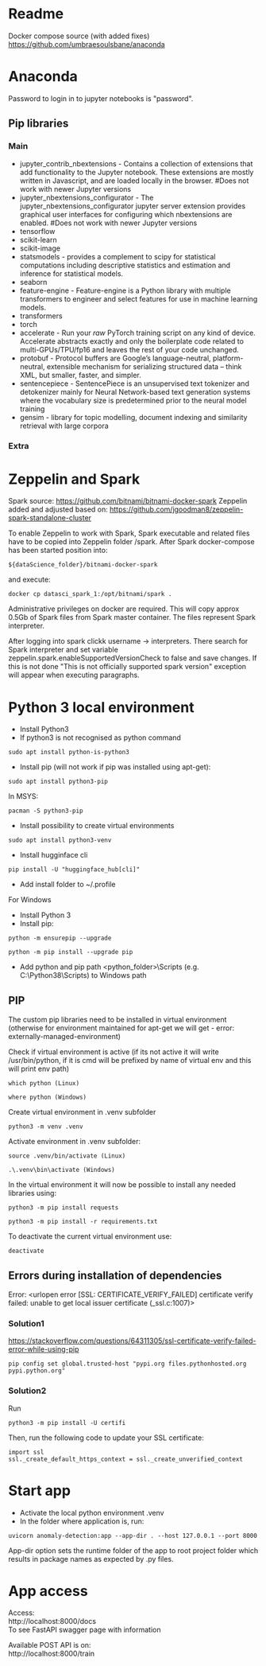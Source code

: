 # Readme

Docker compose source (with added fixes)
https://github.com/umbraesoulsbane/anaconda

# Anaconda
Password to login in to jupyter notebooks is "password".

## Pip libraries
### Main
* jupyter_contrib_nbextensions - Contains a collection of extensions that add functionality to the Jupyter notebook. These extensions are mostly written in Javascript, and are loaded locally in the browser. #Does not work with newer Jupyter versions
* jupyter_nbextensions_configurator - The jupyter_nbextensions_configurator jupyter server extension provides graphical user interfaces for configuring which nbextensions are enabled. #Does not work with newer Jupyter versions
* tensorflow
* scikit-learn
* scikit-image
* statsmodels - provides a complement to scipy for statistical computations including descriptive statistics and estimation and inference for statistical models.
* seaborn
* feature-engine - Feature-engine is a Python library with multiple transformers to engineer and select features for use in machine learning models.
* transformers
* torch
* accelerate - Run your *raw* PyTorch training script on any kind of device. Accelerate abstracts exactly and only the boilerplate code related to multi-GPUs/TPU/fp16 and leaves the rest of your code unchanged.
* protobuf - Protocol buffers are Google’s language-neutral, platform-neutral, extensible mechanism for serializing structured data – think XML, but smaller, faster, and simpler.
* sentencepiece - SentencePiece is an unsupervised text tokenizer and detokenizer mainly for Neural Network-based text generation systems where the vocabulary size is predetermined prior to the neural model training
* gensim -  library for topic modelling, document indexing and similarity retrieval with large corpora

### Extra

# Zeppelin and Spark

Spark source:
https://github.com/bitnami/bitnami-docker-spark
Zeppelin added and adjusted based on:
https://github.com/jgoodman8/zeppelin-spark-standalone-cluster

To enable Zeppelin to work with Spark, Spark executable and related files have to be copied into Zeppelin folder /spark. After Spark docker-compose has been started position into:
```
${dataScience_folder}/bitnami-docker-spark 
```
and execute:
```
docker cp datasci_spark_1:/opt/bitnami/spark .
```
Administrative privileges on docker are required. This will copy approx 0.5Gb of Spark files from Spark master container. The files represent Spark interpreter.

After logging into spark clickk username -> interpreters. There search for Spark interpreter and set variable zeppelin.spark.enableSupportedVersionCheck to false and save changes. If this is not done "This is not officially supported spark version" exception will appear when executing paragraphs. 

# Python 3 local environment
* Install Python3
* If python3 is not recognised as python command
```
sudo apt install python-is-python3
```
* Install pip (will not work if pip was installed using apt-get):
```
sudo apt install python3-pip
```
In MSYS:
```
pacman -S python3-pip
```
* Install possibility to create virtual environments
```
sudo apt install python3-venv
```
* Install hugginface cli
```
pip install -U "huggingface_hub[cli]"
```
* Add install folder to ~/.profile

For Windows
* Install Python 3
* Install pip:
```
python -m ensurepip --upgrade
```
```
python -m pip install --upgrade pip
```

* Add python and pip path <python_folder>\Scripts (e.g. C:\Python38\Scripts) to Windows path 

## PIP
The custom pip libraries need to be installed in virtual environment (otherwise for environment maintained for apt-get we will get - error: externally-managed-environment)

Check if virtual environment is active (if its not active it will write /usr/bin/python, if it is cmd will be prefixed by name of virtual env and this will print env path)
```
which python (Linux)
```
```
where python (Windows)
```
Create virtual environment in .venv subfolder
```
python3 -m venv .venv
```
Activate environment in .venv subfolder:
```
source .venv/bin/activate (Linux)
```
```
.\.venv\bin\activate (Windows)
```
In the virtual environment it will now be possible to install any needed libraries using:
```
python3 -m pip install requests
```
```
python3 -m pip install -r requirements.txt
```

To deactivate the current virtual environment use:
```  
deactivate
```
## Errors during installation of dependencies

Error:
<urlopen error [SSL: CERTIFICATE_VERIFY_FAILED] certificate verify failed: unable to get local issuer certificate (_ssl.c:1007)>

### Solution1
https://stackoverflow.com/questions/64311305/ssl-certificate-verify-failed-error-while-using-pip
```
pip config set global.trusted-host "pypi.org files.pythonhosted.org pypi.python.org"
```
### Solution2
Run
```  
python3 -m pip install -U certifi
```  
Then, run the following code to update your SSL certificate:
```  
import ssl
ssl._create_default_https_context = ssl._create_unverified_context
```  
# Start app
* Activate the local python environment .venv
* In the folder where application is, run:
```
uvicorn anomaly-detection:app --app-dir . --host 127.0.0.1 --port 8000
```
App-dir option sets the runtime folder of the app to root project folder which results in package names as expected by .py files. 

# App access
Access:  
http://localhost:8000/docs  
To see FastAPI swagger page with information

Available POST API is on:  
http://localhost:8000/train

